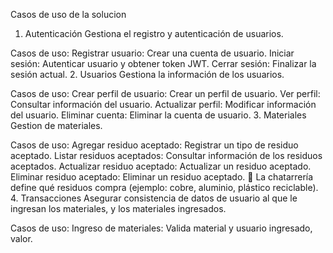 Casos de uso de la solucion
1. Autenticación
Gestiona el registro y autenticación de usuarios.

Casos de uso:
Registrar usuario: Crear una cuenta de usuario.
Iniciar sesión: Autenticar usuario y obtener token JWT.
Cerrar sesión: Finalizar la sesión actual.
2. Usuarios
Gestiona la información de los usuarios.

Casos de uso:
Crear perfil de usuario: Crear un perfil de usuario.
Ver perfil: Consultar información del usuario.
Actualizar perfil: Modificar información del usuario.
Eliminar cuenta: Eliminar la cuenta de usuario.
3. Materiales
Gestion de materiales.

Casos de uso:
Agregar residuo aceptado: Registrar un tipo de residuo aceptado.
Listar residuos aceptados: Consultar información de los residuos aceptados.
Actualizar residuo aceptado: Actualizar un residuo aceptado.
Eliminar residuo aceptado: Eliminar un residuo aceptado. 📌 La chatarrería define qué residuos compra (ejemplo: cobre, aluminio, plástico reciclable).
4. Transacciones
Asegurar consistencia de datos de usuario al que le ingresan los materiales, y los materiales ingresados.

Casos de uso:
Ingreso de materiales: Valida material y usuario ingresado, valor.